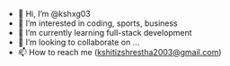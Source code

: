 - 👋 Hi, I’m @kshxg03
- 👀 I’m interested in coding, sports, business
- 🌱 I’m currently learning full-stack development
- 💞️ I’m looking to collaborate on ...
- 📫 How to reach me (kshitizshrestha2003@gmail.com)

<!---
kshxg03/kshxg03 is a ✨ special ✨ repository because its `README.md` (this file) appears on your GitHub profile.
You can click the Preview link to take a look at your changes.
--->
